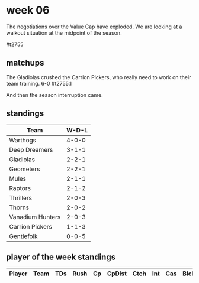 # week 06

The negotiations over the Value Cap have exploded. We are looking at a walkout situation at the midpoint of the season.

#t2755

## matchups

 The Gladiolas crushed the Carrion Pickers, who really need to work on their team training. 6-0 #t2755.1
 
 And then the season interruption came.
 

## standings

| Team | W-D-L |
|-------|-----|
| Warthogs | 4-0-0 |
| Deep Dreamers | 3-1-1 |
| Gladiolas | 2-2-1 |
| Geometers | 2-2-1 |
| Mules | 2-1-1 |
| Raptors | 2-1-2 |
| Thrillers | 2-0-3 |
| Thorns | 2-0-2 |
| Vanadium Hunters | 2-0-3 |
| Carrion Pickers | 1-1-3 |
| Gentlefolk | 0-0-5 |

## player of the week standings

| Player            | Team             | TDs  | Rush | Cp   | CpDist | Ctch | Int | Cas  | Blck | Sck | MVP | SPP  |
|-------------------|------------------|------|------|------|----------|---------|---|---|--------|-------|------|------|
